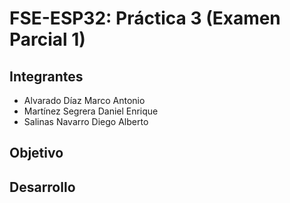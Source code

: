 # FSE-ESP32: Práctica 3 (Examen Parcial 1)

## Integrantes
* Alvarado Díaz Marco Antonio
* Martínez Segrera Daniel Enrique
* Salinas Navarro Diego Alberto

## Objetivo

## Desarrollo
